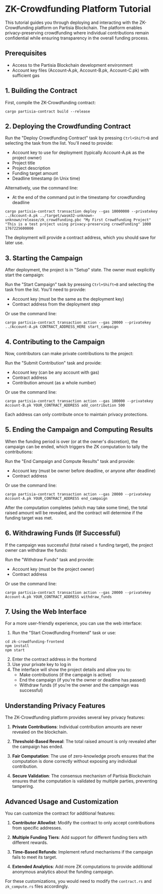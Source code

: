 # ZK-Crowdfunding Platform Tutorial

This tutorial guides you through deploying and interacting with the ZK-Crowdfunding platform on Partisia Blockchain. The platform enables privacy-preserving crowdfunding where individual contributions remain confidential while ensuring transparency in the overall funding process.

## Prerequisites

- Access to the Partisia Blockchain development environment
- Account key files (Account-A.pk, Account-B.pk, Account-C.pk) with sufficient gas

## 1. Building the Contract

First, compile the ZK-Crowdfunding contract:

```shell
cargo partisia-contract build --release
```

## 2. Deploying the Crowdfunding Contract

Run the "Deploy Crowdfunding Contract" task by pressing `Ctrl+Shift+B` and selecting the task from the list. You'll need to provide:

- Account key to use for deployment (typically Account-A.pk as the project owner)
- Project title
- Project description
- Funding target amount
- Deadline timestamp (in Unix time)

Alternatively, use the command line:
- At the end of the command put in the timestamp for crowdfunding deadline

```shell
cargo partisia-contract transaction deploy --gas 10000000 --privatekey ../Account-A.pk ../target/wasm32-unknown-unknown/release/zk_crowdfunding.pbc "My First Crowdfunding Project" "This is a test project using privacy-preserving crowdfunding" 1000 1767225600000
```

The deployment will provide a contract address, which you should save for later use.

## 3. Starting the Campaign

After deployment, the project is in "Setup" state. The owner must explicitly start the campaign:

Run the "Start Campaign" task by pressing `Ctrl+Shift+B` and selecting the task from the list. You'll need to provide:

- Account key (must be the same as the deployment key)
- Contract address from the deployment step

Or use the command line:

```shell
cargo partisia-contract transaction action --gas 20000 --privatekey ../Account-A.pk CONTRACT_ADDRESS_HERE start_campaign
```

## 4. Contributing to the Campaign

Now, contributors can make private contributions to the project:

Run the "Submit Contribution" task and provide:

- Account key (can be any account with gas)
- Contract address
- Contribution amount (as a whole number)

Or use the command line:

```shell
cargo partisia-contract transaction action --gas 100000 --privatekey Account-B.pk YOUR_CONTRACT_ADDRESS add_contribution 500
```

Each address can only contribute once to maintain privacy protections.

## 5. Ending the Campaign and Computing Results

When the funding period is over (or at the owner's discretion), the campaign can be ended, which triggers the ZK computation to tally the contributions:

Run the "End Campaign and Compute Results" task and provide:

- Account key (must be owner before deadline, or anyone after deadline)
- Contract address

Or use the command line:

```shell
cargo partisia-contract transaction action --gas 20000 --privatekey Account-A.pk YOUR_CONTRACT_ADDRESS end_campaign
```

After the computation completes (which may take some time), the total raised amount will be revealed, and the contract will determine if the funding target was met.

## 6. Withdrawing Funds (If Successful)

If the campaign was successful (total raised ≥ funding target), the project owner can withdraw the funds:

Run the "Withdraw Funds" task and provide:

- Account key (must be the project owner)
- Contract address

Or use the command line:

```shell
cargo partisia-contract transaction action --gas 20000 --privatekey Account-A.pk YOUR_CONTRACT_ADDRESS withdraw_funds
```

## 7. Using the Web Interface

For a more user-friendly experience, you can use the web interface:

1. Run the "Start Crowdfunding Frontend" task or use:

```shell
cd zk-crowdfunding-frontend
npm install
npm start
```

2. Enter the contract address in the frontend
3. Use your private key to log in
4. The interface will show the project details and allow you to:
   - Make contributions (if the campaign is active)
   - End the campaign (if you're the owner or deadline has passed)
   - Withdraw funds (if you're the owner and the campaign was successful)

## Understanding Privacy Features

The ZK-Crowdfunding platform provides several key privacy features:

1. **Private Contributions**: Individual contribution amounts are never revealed on the blockchain.

2. **Threshold-Based Reveal**: The total raised amount is only revealed after the campaign has ended.

3. **Fair Computation**: The use of zero-knowledge proofs ensures that the computation is done correctly without exposing any individual contribution.

4. **Secure Validation**: The consensus mechanism of Partisia Blockchain ensures that the computation is validated by multiple parties, preventing tampering.

## Advanced Usage and Customization

You can customize the contract for additional features:

1. **Contributor Allowlist**: Modify the contract to only accept contributions from specific addresses.

2. **Multiple Funding Tiers**: Add support for different funding tiers with different rewards.

3. **Time-Based Refunds**: Implement refund mechanisms if the campaign fails to meet its target.

4. **Extended Analytics**: Add more ZK computations to provide additional anonymous analytics about the funding campaign.

For these customizations, you would need to modify the `contract.rs` and `zk_compute.rs` files accordingly.
